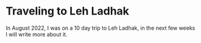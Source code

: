 # Traveling to Leh Ladhak

In August 2022, I was on a 10 day trip to Leh Ladhak, in the next few weeks I will write more about it.

